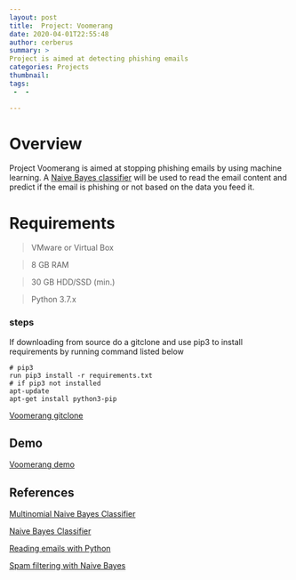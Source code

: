 ```yaml
---                                                                             
layout: post
title:  Project: Voomerang 
date: 2020-04-01T22:55:48
author: cerberus
summary: >
Project is aimed at detecting phishing emails  
categories: Projects 
thumbnail: 
tags:
 -  - 

---
```



# Overview
  Project Voomerang is aimed at stopping phishing emails by using machine learning. A [Naive Bayes classifier](https://scikit-learn.org/stable/modules/generated/sklearn.naive_bayes.MultinomialNB.html) will be used to read the email content and predict if the email is phishing or not based on the data you feed it.
  
# Requirements
>  VMware or Virtual Box

>  8 GB RAM

>  30 GB HDD/SSD (min.)

>  Python 3.7.x

### steps
 If downloading from source do a gitclone and use pip3 to install requirements by running command listed below

```
# pip3
run pip3 install -r requirements.txt
# if pip3 not installed
apt-update
apt-get install python3-pip
```
[Voomerang gitclone](https://www.youtube.com/watch?v=Tf1Zdledf8c)


## Demo 
[Voomerang demo](https://www.youtube.com/watch?v=HrRXbCytF5E)


## References
  
[Multinomial Naive Bayes Classifier](https://scikit-learn.org/stable/modules/generated/sklearn.naive_bayes.MultinomialNB.html)

[Naive Bayes Classifier](https://www.geeksforgeeks.org/naive-bayes-classifiers/)

[Reading emails with Python](https://docs.python.org/3/library/email.examples.html)

[Spam filtering with Naive Bayes](https://towardsdatascience.com/spam-filtering-using-naive-bayes-98a341224038)

